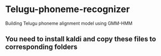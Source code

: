 # Telugu-phoneme-recognizer
Building Telugu phoneme alignment model using GMM-HMM
## You need to install kaldi and copy these files to corresponding folders
